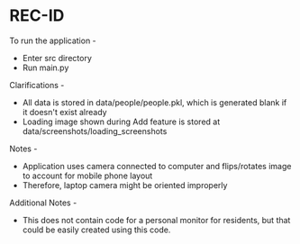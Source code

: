 # REC-ID

To run the application -
* Enter src directory
* Run main.py

Clarifications -
* All data is stored in data/people/people.pkl, which is generated blank if it doesn't exist already
* Loading image shown during Add feature is stored at data/screenshots/loading_screenshots

Notes -
* Application uses camera connected to computer and flips/rotates image to account for mobile phone layout
* Therefore, laptop camera might be oriented improperly

Additional Notes -
* This does not contain code for a personal monitor for residents, but that could be easily created using this code.
